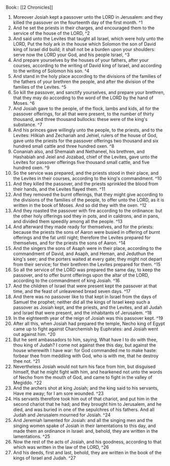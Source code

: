  Book:: [[2 Chronicles]]
 1. Moreover Josiah kept a passover unto the LORD in Jerusalem: and they killed the passover on the fourteenth day of the first month. ^1
 2. And he set the priests in their charges, and encouraged them to the service of the house of the LORD, ^2
 3. And said unto the Levites that taught all Israel, which were holy unto the LORD, Put the holy ark in the house which Solomon the son of David king of Israel did build; it shall not be a burden upon your shoulders: serve now the LORD your God, and his people Israel, ^3
 4. And prepare yourselves by the houses of your fathers, after your courses, according to the writing of David king of Israel, and according to the writing of Solomon his son. ^4
 5. And stand in the holy place according to the divisions of the families of the fathers of your brethren the people, and after the division of the families of the Levites. ^5
 6. So kill the passover, and sanctify yourselves, and prepare your brethren, that they may do according to the word of the LORD by the hand of Moses. ^6
 7. And Josiah gave to the people, of the flock, lambs and kids, all for the passover offerings, for all that were present, to the number of thirty thousand, and three thousand bullocks: these were of the king's substance. ^7
 8. And his princes gave willingly unto the people, to the priests, and to the Levites: Hilkiah and Zechariah and Jehiel, rulers of the house of God, gave unto the priests for the passover offerings two thousand and six hundred small cattle and three hundred oxen. ^8
 9. Conaniah also, and Shemaiah and Nethaneel, his brethren, and Hashabiah and Jeiel and Jozabad, chief of the Levites, gave unto the Levites for passover offerings five thousand small cattle, and five hundred oxen. ^9
 10. So the service was prepared, and the priests stood in their place, and the Levites in their courses, according to the king's commandment. ^10
 11. And they killed the passover, and the priests sprinkled the blood from their hands, and the Levites flayed them. ^11
 12. And they removed the burnt offerings, that they might give according to the divisions of the families of the people, to offer unto the LORD, as it is written in the book of Moses. And so did they with the oxen. ^12
 13. And they roasted the passover with fire according to the ordinance: but the other holy offerings sod they in pots, and in caldrons, and in pans, and divided them speedily among all the people. ^13
 14. And afterward they made ready for themselves, and for the priests: because the priests the sons of Aaron were busied in offering of burnt offerings and the fat until night; therefore the Levites prepared for themselves, and for the priests the sons of Aaron. ^14
 15. And the singers the sons of Asaph were in their place, according to the commandment of David, and Asaph, and Heman, and Jeduthun the king's seer; and the porters waited at every gate; they might not depart from their service; for their brethren the Levites prepared for them. ^15
 16. So all the service of the LORD was prepared the same day, to keep the passover, and to offer burnt offerings upon the altar of the LORD, according to the commandment of king Josiah. ^16
 17. And the children of Israel that were present kept the passover at that time, and the feast of unleavened bread seven days. ^17
 18. And there was no passover like to that kept in Israel from the days of Samuel the prophet; neither did all the kings of Israel keep such a passover as Josiah kept, and the priests, and the Levites, and all Judah and Israel that were present, and the inhabitants of Jerusalem. ^18
 19. In the eighteenth year of the reign of Josiah was this passover kept. ^19
 20. After all this, when Josiah had prepared the temple, Necho king of Egypt came up to fight against Charchemish by Euphrates: and Josiah went out against him. ^20
 21. But he sent ambassadors to him, saying, What have I to do with thee, thou king of Judah? I come not against thee this day, but against the house wherewith I have war: for God commanded me to make haste: forbear thee from meddling with God, who is with me, that he destroy thee not. ^21
 22. Nevertheless Josiah would not turn his face from him, but disguised himself, that he might fight with him, and hearkened not unto the words of Necho from the mouth of God, and came to fight in the valley of Megiddo. ^22
 23. And the archers shot at king Josiah; and the king said to his servants, Have me away; for I am sore wounded. ^23
 24. His servants therefore took him out of that chariot, and put him in the second chariot that he had; and they brought him to Jerusalem, and he died, and was buried in one of the sepulchres of his fathers. And all Judah and Jerusalem mourned for Josiah. ^24
 25. And Jeremiah lamented for Josiah: and all the singing men and the singing women spake of Josiah in their lamentations to this day, and made them an ordinance in Israel: and, behold, they are written in the lamentations. ^25
 26. Now the rest of the acts of Josiah, and his goodness, according to that which was written in the law of the LORD, ^26
 27. And his deeds, first and last, behold, they are written in the book of the kings of Israel and Judah. ^27
